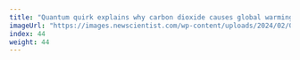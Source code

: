 ```yaml
---
title: "Quantum quirk explains why carbon dioxide causes global warming"
imageUrl: "https://images.newscientist.com/wp-content/uploads/2024/02/08150400/SEI_190165316.jpg?width=600"
index: 44
weight: 44
---
```

